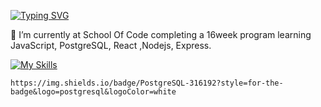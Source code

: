 [![Typing SVG](https://readme-typing-svg.herokuapp.com?duration=5016&color=0847DF&multiline=true&lines=Hi%2C+welcome+to+to+my+Github+)](https://git.io/typing-svg)

🌱 I’m currently at School Of Code completing a 16week program learning JavaScript, PostgreSQL, React ,Nodejs, Express. 







[![My Skills](https://skillicons.dev/icons?i=nodejs,react,expressjs,git,typescript,postgresql,figma,javascript,jest,html,css,&perline=11)](https://skillicons.dev)

	https://img.shields.io/badge/PostgreSQL-316192?style=for-the-badge&logo=postgresql&logoColor=white
<!--
**nafisoaden97/nafisoaden97** is a ✨ _special_ ✨ repository because its `README.md` (this file) appears on your GitHub profile.

[Typing SVG](https://readme-typing-svg.herokuapp.com?color=DE76F7&width=401&height=51&lines=welcome+to+my+Github)](https://git.io/typing-svg)

- 🔭 I’m currently working on ...
- 🌱 I’m currently learning ...
- 👯 I’m looking to collaborate on ...
- 🤔 I’m looking for help with ...
- 💬 Ask me about ...
- 📫 How to reach me: ...
- 😄 Pronouns: ...
- ⚡ Fun fact: ...
-->
